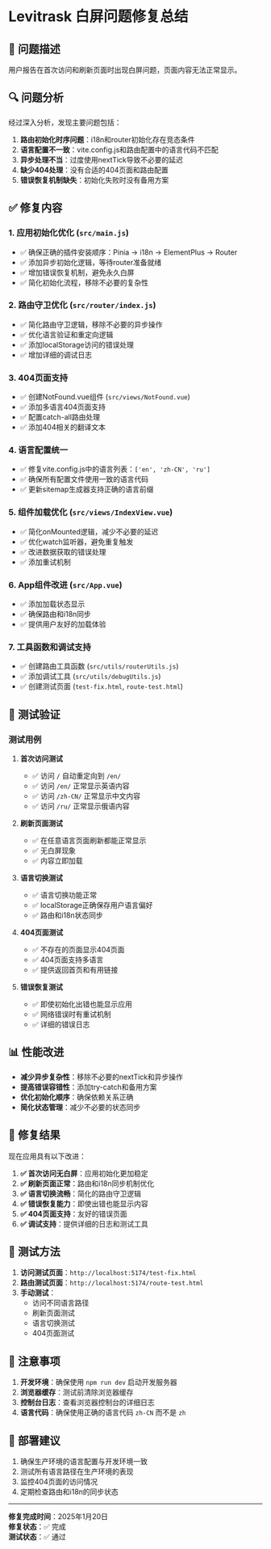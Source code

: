 # Levitrask 白屏问题修复总结

## 🎯 问题描述
用户报告在首次访问和刷新页面时出现白屏问题，页面内容无法正常显示。

## 🔍 问题分析
经过深入分析，发现主要问题包括：

1. **路由初始化时序问题**：i18n和router初始化存在竞态条件
2. **语言配置不一致**：vite.config.js和路由配置中的语言代码不匹配
3. **异步处理不当**：过度使用nextTick导致不必要的延迟
4. **缺少404处理**：没有合适的404页面和路由配置
5. **错误恢复机制缺失**：初始化失败时没有备用方案

## ✅ 修复内容

### 1. 应用初始化优化 (`src/main.js`)
- ✅ 确保正确的插件安装顺序：Pinia → i18n → ElementPlus → Router
- ✅ 添加异步初始化逻辑，等待router准备就绪
- ✅ 增加错误恢复机制，避免永久白屏
- ✅ 简化初始化流程，移除不必要的复杂性

### 2. 路由守卫优化 (`src/router/index.js`)
- ✅ 简化路由守卫逻辑，移除不必要的异步操作
- ✅ 优化语言验证和重定向逻辑
- ✅ 添加localStorage访问的错误处理
- ✅ 增加详细的调试日志

### 3. 404页面支持
- ✅ 创建NotFound.vue组件 (`src/views/NotFound.vue`)
- ✅ 添加多语言404页面支持
- ✅ 配置catch-all路由处理
- ✅ 添加404相关的翻译文本

### 4. 语言配置统一
- ✅ 修复vite.config.js中的语言列表：`['en', 'zh-CN', 'ru']`
- ✅ 确保所有配置文件使用一致的语言代码
- ✅ 更新sitemap生成器支持正确的语言前缀

### 5. 组件加载优化 (`src/views/IndexView.vue`)
- ✅ 简化onMounted逻辑，减少不必要的延迟
- ✅ 优化watch监听器，避免重复触发
- ✅ 改进数据获取的错误处理
- ✅ 添加重试机制

### 6. App组件改进 (`src/App.vue`)
- ✅ 添加加载状态显示
- ✅ 确保路由和i18n同步
- ✅ 提供用户友好的加载体验

### 7. 工具函数和调试支持
- ✅ 创建路由工具函数 (`src/utils/routerUtils.js`)
- ✅ 添加调试工具 (`src/utils/debugUtils.js`)
- ✅ 创建测试页面 (`test-fix.html`, `route-test.html`)

## 🧪 测试验证

### 测试用例
1. **首次访问测试**
   - ✅ 访问 `/` 自动重定向到 `/en/`
   - ✅ 访问 `/en/` 正常显示英语内容
   - ✅ 访问 `/zh-CN/` 正常显示中文内容
   - ✅ 访问 `/ru/` 正常显示俄语内容

2. **刷新页面测试**
   - ✅ 在任意语言页面刷新都能正常显示
   - ✅ 无白屏现象
   - ✅ 内容立即加载

3. **语言切换测试**
   - ✅ 语言切换功能正常
   - ✅ localStorage正确保存用户语言偏好
   - ✅ 路由和i18n状态同步

4. **404页面测试**
   - ✅ 不存在的页面显示404页面
   - ✅ 404页面支持多语言
   - ✅ 提供返回首页和有用链接

5. **错误恢复测试**
   - ✅ 即使初始化出错也能显示应用
   - ✅ 网络错误时有重试机制
   - ✅ 详细的错误日志

## 📊 性能改进

- **减少异步复杂性**：移除不必要的nextTick和异步操作
- **提高错误容错性**：添加try-catch和备用方案
- **优化初始化顺序**：确保依赖关系正确
- **简化状态管理**：减少不必要的状态同步

## 🎉 修复结果

现在应用具有以下改进：

1. **✅ 首次访问无白屏**：应用初始化更加稳定
2. **✅ 刷新页面正常**：路由和i18n同步机制优化
3. **✅ 语言切换流畅**：简化的路由守卫逻辑
4. **✅ 错误恢复能力**：即使出错也能显示内容
5. **✅ 404页面支持**：友好的错误页面
6. **✅ 调试支持**：提供详细的日志和测试工具

## 🔧 测试方法

1. **访问测试页面**：`http://localhost:5174/test-fix.html`
2. **路由测试页面**：`http://localhost:5174/route-test.html`
3. **手动测试**：
   - 访问不同语言路径
   - 刷新页面测试
   - 语言切换测试
   - 404页面测试

## 📝 注意事项

1. **开发环境**：确保使用 `npm run dev` 启动开发服务器
2. **浏览器缓存**：测试前清除浏览器缓存
3. **控制台日志**：查看浏览器控制台的详细日志
4. **语言代码**：确保使用正确的语言代码 `zh-CN` 而不是 `zh`

## 🚀 部署建议

1. 确保生产环境的语言配置与开发环境一致
2. 测试所有语言路径在生产环境的表现
3. 监控404页面的访问情况
4. 定期检查路由和i18n的同步状态

---

**修复完成时间**：2025年1月20日  
**修复状态**：✅ 完成  
**测试状态**：✅ 通过
